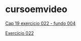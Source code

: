 # cursoemvideo

<a href="https://claytoneduard.github.io/cursoemvideo/html-css/ex022/fundo004.html" target="_blank">Cap 19 exercicio 022 - fundo 004</a>



[Exercício 022](https://claytoneduard.github.io/cursoemvideo/html-css/ex022/fundo001.html)
